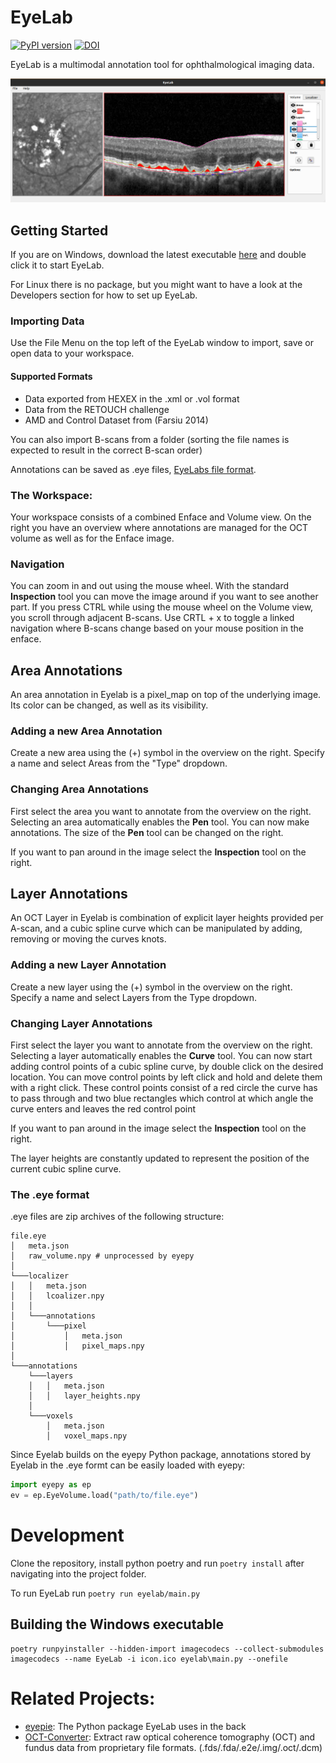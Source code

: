# EyeLab

[![PyPI version](https://badge.fury.io/py/eyelab.svg)](https://badge.fury.io/py/eyelab)
[![DOI](https://zenodo.org/badge/474946562.svg)](https://zenodo.org/badge/latestdoi/474946562)

EyeLab is a multimodal annotation tool for ophthalmological imaging data.

![EyeLab](docs/EyeLab.png)

## Getting Started
If you are on Windows, download the latest executable [here](https://github.com/MedVisBonn/eyelab/releases/latest/download/EyeLab-v0.3.0.exe) and double click it to start EyeLab.

For Linux there is no package, but you might want to have a look at the Developers section for how to set up EyeLab.

### Importing Data

Use the File Menu on the top left of the EyeLab window to import, save or open data to your workspace.


#### Supported Formats

+ Data exported from HEXEX in the .xml or .vol format
+ Data from the RETOUCH challenge
+ AMD and Control Dataset from  (Farsiu 2014)

You can also import B-scans from a folder (sorting the file names is expected to result in the correct B-scan order)

Annotations can be saved as .eye files, [EyeLabs file format](###-the-.eye-format).


### The Workspace:

Your workspace consists of a combined Enface and Volume view. On the right you have an overview
where annotations are managed for the OCT volume as well as for the Enface image.

### Navigation

You can zoom in and out using the mouse wheel. With the standard **Inspection** tool you can
move the image around if you want to see another part. If you press CTRL while using the mouse
wheel on the Volume view, you scroll through adjacent B-scans. Use CRTL + x to toggle a
linked navigation where B-scans change based on your mouse position in the enface.

## Area Annotations

An area annotation in Eyelab is a pixel_map on top of the underlying image. Its color can
be changed, as well as its visibility.

### Adding a new Area Annotation

Create a new area using the (+) symbol in the overview on the right. Specify a name
and select Areas from the "Type" dropdown.

### Changing Area Annotations

First select the area you want to annotate from the overview on the right. Selecting an
area automatically enables the **Pen** tool. You can now make annotations. The size of the
**Pen** tool can be changed on the right.

If you want to pan around in the image select the **Inspection** tool on the right.

## Layer Annotations

An OCT Layer in Eyelab is combination of explicit layer heights provided per A-scan,
and a cubic spline curve which can be manipulated by adding, removing or moving the
curves knots.

### Adding a new Layer Annotation

Create a new layer using the (+) symbol in the overview on the right. Specify a name
and select Layers from the Type dropdown.

### Changing Layer Annotations

First select the layer you want to annotate from the overview on the right. Selecting a
layer automatically enables the **Curve** tool. You can now start adding control points
of a cubic spline curve, by double click on the desired location. You can move control
points by left click and hold and delete them with a right click.
These control points consist of a red circle the curve has to pass through and two
blue rectangles which control at which angle the curve enters and leaves the red control
point

If you want to pan around in the image select the **Inspection** tool on the right.

The layer heights are constantly updated to represent the position of the current cubic
spline curve.


### The .eye format
.eye files are zip archives of the following structure:
```
file.eye
│   meta.json
│   raw_volume.npy # unprocessed by eyepy
│
└───localizer
│   │   meta.json
│   │   lcoalizer.npy
│   │
│   └───annotations
│       └───pixel
│           │   meta.json
│           │   pixel_maps.npy
│
└───annotations
    └───layers
    │   │   meta.json
    │   │   layer_heights.npy
    │
    └───voxels
        │   meta.json
        │   voxel_maps.npy
```

Since Eyelab builds on the eyepy Python package, annotations stored by Eyelab in the .eye formt can be easily loaded with eyepy:


```python
import eyepy as ep
ev = ep.EyeVolume.load("path/to/file.eye")
```

# Development

Clone the repository, install python poetry and run `poetry install` after navigating into the project folder.

To run EyeLab run `poetry run eyelab/main.py`
## Building the Windows executable

```shell
poetry runpyinstaller --hidden-import imagecodecs --collect-submodules imagecodecs --name EyeLab -i icon.ico eyelab\main.py --onefile
```

# Related Projects:

+ [eyepie](https://github.com/MedVisBonn/eyepie): The Python package EyeLab uses in the back
+ [OCT-Converter](https://github.com/marksgraham/OCT-Converter): Extract raw optical coherence tomography (OCT) and fundus data from proprietary file formats. (.fds/.fda/.e2e/.img/.oct/.dcm)

